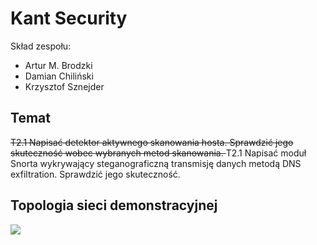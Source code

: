 # Kant Security
Skład zespołu:
 - Artur M. Brodzki
 - Damian Chiliński
 - Krzysztof Sznejder

## Temat
<s> T2.1 Napisać detektor aktywnego skanowania hosta. Sprawdzić jego skuteczność wobec wybranych metod skanowania. </s>
T2.1 Napisać moduł Snorta wykrywający steganograficzną transmisję danych metodą DNS exfiltration. Sprawdzić jego skuteczność. 

## Topologia sieci demonstracyjnej

![](https://gitlab.com/bcyb19l/kant-security/raw/master/img/BCYB-topologia-sieci.PNG)